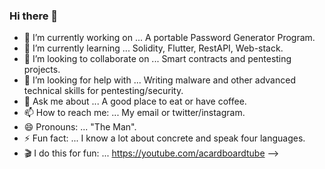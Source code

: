 ### Hi there 👋

- 🔭 I’m currently working on ... A portable Password Generator Program.
- 🌱 I’m currently learning ... Solidity, Flutter, RestAPI, Web-stack.
- 👯 I’m looking to collaborate on ... Smart contracts and pentesting projects.
- 🤔 I’m looking for help with ... Writing malware and other advanced technical skills for pentesting/security.
- 💬 Ask me about ... A good place to eat or have coffee.
- 📫 How to reach me: ... My email or twitter/instagram.
- 😄 Pronouns: ... "The Man".
- ⚡ Fun fact: ... I know a lot about concrete and speak four languages.
- 🎬 I do this for fun: ... https://youtube.com/acardboardtube 
-->

